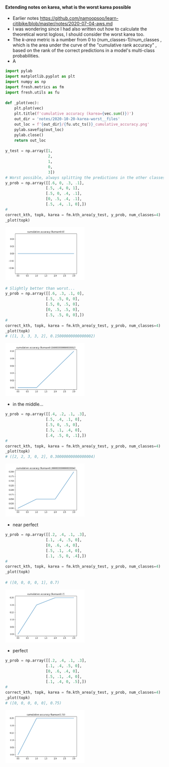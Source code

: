 

#### Extending notes on karea, what is the worst karea possible
* Earlier notes https://github.com/namoopsoo/learn-citibike/blob/master/notes/2020-07-04-aws.md
* I was wondering since I had also written out how to calculate the theoretical worst logloss, I should consider the worst karea too.
* The *k-area* metric is a number from 0 to (num_classes-1)/num_classes , which is the area under the curve of the "cumulative rank accuracy" , based on the rank of the correct predictions in a model's multi-class probabilities.
* A

```python
import pylab
import matplotlib.pyplot as plt
import numpy as np
import fresh.metrics as fm
import fresh.utils as fu

def _plot(vec):
    plt.plot(vec)
    plt.title(f'cumulative accuracy (karea={vec.sum()})')
    out_dir = 'notes/2020-10-20-karea-worst__files'
    out_loc = f'{out_dir}/{fu.utc_ts()}_cumulative_accuracy.png'
    pylab.savefig(out_loc)
    pylab.close()
    return out_loc

y_test = np.array([1,
                   2,
                   1,
                   0,
                   3])
# Worst possible, always splitting the predictions in the other classes
y_prob = np.array([[.6, 0, .3, .1],
                  [.5, .4, 0, 1],
                  [.5, 0, .4, .1],
                  [0, .5, .4, .1],
                  [.5, .4, .1, 0],])
#
correct_kth, topk, karea = fm.kth_area(y_test, y_prob, num_classes=4)                  
_plot(topk)

```

<img src="2020-10-20-karea-worst__files/2020-10-21T165705Z_cumulative_accuracy.png" width="50%">

```python
# Slightly better than worst...
y_prob = np.array([[.6, .3, .1, 0],
                  [.5, .5, 0, 0],
                  [.5, 0, .5, 0],
                  [0, .5, .5, 0],
                  [.5, .5, 0, 0],])
#
correct_kth, topk, karea = fm.kth_area(y_test, y_prob, num_classes=4)
_plot(topk)
# ([1, 3, 3, 3, 2], 0.15000000000000002)                  

```
<img src="notes/2020-10-20-karea-worst__files/2020-10-21T173626Z_cumulative_accuracy.png" width="50%">

* in the middle...

```python
y_prob = np.array([[.4, .2, .1, .3],
                  [.5, .4, .1, 0],
                  [.5, 0, .5, 0],
                  [.5, .1, .4, 0],
                  [.4, .5, 0, .1],])
#
correct_kth, topk, karea = fm.kth_area(y_test, y_prob, num_classes=4)
_plot(topk)
# ([2, 2, 3, 0, 2], 0.30000000000000004)
```
<img src="notes/2020-10-20-karea-worst__files/2020-10-21T173730Z_cumulative_accuracy.png" width="50%">

* near perfect
```python
y_prob = np.array([[.2, .4, .1, .3],
                  [.1, .4, .5, 0],
                  [0, .6, .4, 0],
                  [.5, .1, .4, 0],
                  [.1, .5, 0, .4],])
#
correct_kth, topk, karea = fm.kth_area(y_test, y_prob, num_classes=4)
_plot(topk)

# ([0, 0, 0, 0, 1], 0.7)
```
<img src="notes/2020-10-20-karea-worst__files/2020-10-21T173805Z_cumulative_accuracy.png" width="50%">

* perfect
```python
y_prob = np.array([[.2, .4, .1, .3],
                  [.1, .4, .5, 0],
                  [0, .6, .4, 0],
                  [.5, .1, .4, 0],
                  [.1, .4, 0, .5],])
#
correct_kth, topk, karea = fm.kth_area(y_test, y_prob, num_classes=4)
_plot(topk)
# ([0, 0, 0, 0, 0], 0.75)
```

<img src="notes/2020-10-20-karea-worst__files/2020-10-21T173826Z_cumulative_accuracy.png" width="50%">

